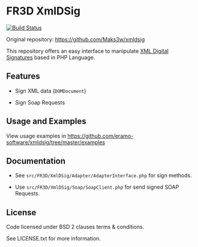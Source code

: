 # FR3D XmlDSig

[![Build Status](https://secure.travis-ci.org/eramo-software/xmldsig.png?branch=master)](http://travis-ci.org/eramo-software/xmldsig)

Original repository: https://github.com/Maks3w/xmldsig

This repository offers an easy interface to manipulate [XML Digital Signatures](http://www.w3.org/TR/xmldsig-core/)
based in PHP Language.

## Features

  - Sign XML data (`DOMDocument`)

  - Sign Soap Requests

## Usage and Examples

View usage examples in https://github.com/eramo-software/xmldsig/tree/master/examples

## Documentation

  - See `src/FR3D/XmlDSig/Adapter/AdapterInterface.php` for sign methods.

  - Use `src/FR3D/XmlDSig/Soap/SoapClient.php` for send signed SOAP Requests.

## License

  Code licensed under BSD 2 clauses terms & conditions.

  See LICENSE.txt for more information.
